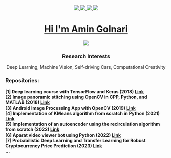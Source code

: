 <p align="center">
  <a href="https://www.linkedin.com/in/amin-golnari/">
    <img src="https://img.shields.io/badge/-Amin_Golnari-blue?style=flat&logo=Linkedin&logoColor=white&link=https://www.linkedin.com/in/amin-golnari/" 
    </a> 
    <a href="https://www.instagram.com/deepmentality/">
    <img src="https://img.shields.io/badge/-DeepMentality-red?style=flat&logo=Instagram&logoColor=white&link=https://www.instagram.com/deepmentality/" 
    </a>
    <a href="https://github.com/amingolnari">
    <img src="https://img.shields.io/badge/-amingolnari-gray?style=flat&logo=GitHub&logoColor=white&link=https://github.com/amingolnari" 
    </a>
    <a href="https://twitter.com/Aminglnr">
    <img src="https://img.shields.io/badge/-Aminglnr-white?style=flat&logo=Twitter&logoColor=blue&link=https://twitter.com/Aminglnr" 
    </a>
<h1 align="center"><a href="https://amingolnari.github.io/">
  Hi I'm Amin Golnari</h1></a>
</p>
<p align='center'>
  <a href="#"><img src = "https://visitor-badge.glitch.me/badge?page_id=amingolnari.visitor-badge&left_text=My%20Page%20Visitors"></a>
</p>
  <h3 align="center">
  Research Interests </h3>
    <p align="center">
      Deep Learning, Machine Vision, Self-driving Cars, Computational Creativity </p>
      </p>
      <!--
      <p align="center">
        <img
             align="center"
             height="165"
             src="https://github-readme-stats.vercel.app/api?username=amingolnari&count_private=false&show_icons=true&custom_title=Github%20Status&hide=issues&hide_border=true&bg_color=fff0ff00&title_color=a13371&icon_color=ffff7b&text_color=069e8a"
             />
      </p> -->

### Repositories:
<p>
  <b>
    [1] Deep learning course with TensorFlow and Keras (2018) <a href="https://github.com/amingolnari/Deep-Learning-Course">Link</a><br>
    [2] Image panoramic stitching using OpenCV in CPP, Python, and MATLAB (2018) <a href="https://github.com/amingolnari/Image-Panoramic-Stitching">Link</a><br>
    [3] Android Image Processing App with OpenCV (2019) <a href="https://github.com/amingolnari/Android-OpenCV">Link</a><br>
    [4] Implementation of KMeans algorithm from scratch in Python (2021) <a href="https://github.com/amingolnari/KMeans-py">Link</a><br>
    [5] Implementation of an autoencoder using the recirculation algorithm from scratch (2022) <a href="https://github.com/amingolnari/Learning-Representations-by-Recirculation">Link</a><br>
    [6] Aparat video viewer bot using Python (2022) <a href="https://github.com/amingolnari/AparatViewerBot">Link</a><br>
    [7] Probabilistic Deep Learning and Transfer Learning for Robust Cryptocurrency Price Prediction (2023) <a href="https://github.com/amingolnari/Demo-BTCUSD-PricePred-ProbabilisticDL-TransferLearning">Link</a><br>
    ...
  </b></p>
